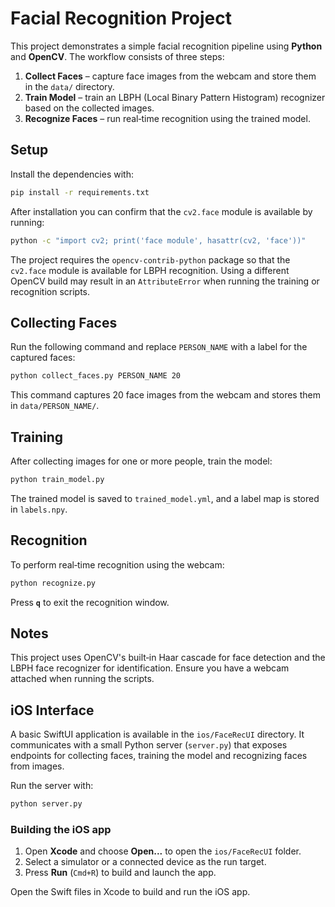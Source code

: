 # Facial Recognition Project

This project demonstrates a simple facial recognition pipeline using **Python** and **OpenCV**. The workflow consists of three steps:

1. **Collect Faces** – capture face images from the webcam and store them in the `data/` directory.
2. **Train Model** – train an LBPH (Local Binary Pattern Histogram) recognizer based on the collected images.
3. **Recognize Faces** – run real‑time recognition using the trained model.

## Setup

Install the dependencies with:

```bash
pip install -r requirements.txt
```

After installation you can confirm that the `cv2.face` module is available by
running:

```bash
python -c "import cv2; print('face module', hasattr(cv2, 'face'))"
```

The project requires the `opencv-contrib-python` package so that the `cv2.face`
module is available for LBPH recognition. Using a different OpenCV build may
result in an `AttributeError` when running the training or recognition scripts.


## Collecting Faces

Run the following command and replace `PERSON_NAME` with a label for the captured faces:

```bash
python collect_faces.py PERSON_NAME 20
```

This command captures 20 face images from the webcam and stores them in `data/PERSON_NAME/`.

## Training

After collecting images for one or more people, train the model:

```bash
python train_model.py
```

The trained model is saved to `trained_model.yml`, and a label map is stored in `labels.npy`.

## Recognition

To perform real‑time recognition using the webcam:

```bash
python recognize.py
```

Press **`q`** to exit the recognition window.

## Notes

This project uses OpenCV's built‑in Haar cascade for face detection and the LBPH face recognizer for identification. Ensure you have a webcam attached when running the scripts.

## iOS Interface

A basic SwiftUI application is available in the `ios/FaceRecUI` directory. It communicates with a small Python server (`server.py`) that exposes endpoints for collecting faces, training the model and recognizing faces from images.

Run the server with:

```bash
python server.py
```

### Building the iOS app

1. Open **Xcode** and choose **Open...** to open the `ios/FaceRecUI` folder.
2. Select a simulator or a connected device as the run target.
3. Press **Run** (`Cmd+R`) to build and launch the app.

Open the Swift files in Xcode to build and run the iOS app.

